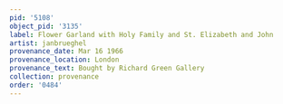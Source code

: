 ```yaml
---
pid: '5108'
object_pid: '3135'
label: Flower Garland with Holy Family and St. Elizabeth and John
artist: janbrueghel
provenance_date: Mar 16 1966
provenance_location: London
provenance_text: Bought by Richard Green Gallery
collection: provenance
order: '0484'
---
```

